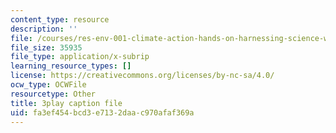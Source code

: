 ```yaml
---
content_type: resource
description: ''
file: /courses/res-env-001-climate-action-hands-on-harnessing-science-with-communities-to-cut-carbon-january-iap-2017/fa3ef454bcd3e7132daac970afaf369a_wbAC6IQtgAU.srt
file_size: 35935
file_type: application/x-subrip
learning_resource_types: []
license: https://creativecommons.org/licenses/by-nc-sa/4.0/
ocw_type: OCWFile
resourcetype: Other
title: 3play caption file
uid: fa3ef454-bcd3-e713-2daa-c970afaf369a
---
```

